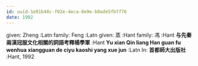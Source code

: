 ```yaml
---
id: uuid-1e81b48c-f02e-4eca-8e9e-b0ade5fbff76
date: 1992
---
```


given: Zheng :Latn
family: Feng :Latn
given: 蒸 :Hant
family: 馮 :Hant
**与先秦兩漢冠服文化相關的詞語考釋楊學軍** :Hant
**Yu xian Qin liang Han guan fu wenhua xiangguan de ciyu kaoshi yang xue jun** :Latn
In: 
**首都師大出版社** :Hant, 1992